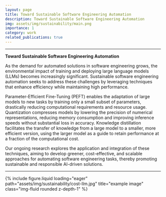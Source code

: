 ```yaml
---
layout: page
title: Toward Sustainable Software Engineering Automation
description: Toward Sustainable Software Engineering Automation
img: assets/img/sustainability/main.png
importance: 1
category: work
related_publications: true
---
```


---

**Toward Sustainable Software Engineering Automation**

As the demand for automated solutions in software engineering grows, the environmental impact of training and deploying large language models (LLMs) becomes increasingly significant. Sustainable software engineering automation seeks to address these challenges by leveraging techniques that enhance efficiency while maintaining high performance.

Parameter-Efficient Fine-Tuning (PEFT) enables the adaptation of large models to new tasks by training only a small subset of parameters, drastically reducing computational requirements and resource usage. Quantization compresses models by lowering the precision of numerical representations, reducing memory consumption and improving inference speeds without substantial loss in accuracy. Knowledge distillation facilitates the transfer of knowledge from a large model to a smaller, more efficient version, using the larger model as a guide to retain performance at a fraction of the computational cost.

Our ongoing research explores the application and integration of these techniques, aiming to develop greener, cost-effective, and scalable approaches for automating software engineering tasks, thereby promoting sustainable and responsible AI-driven solutions.

---



<!-- To give your project a background in the portfolio page, just add the img tag to the front matter like so:

    ---
    layout: page
    title: project
    description: a project with a background image
    img: /assets/img/12.jpg
    --- -->

<div class="row">
    <div class="col-sm mt-9 mt-md-0">
        {% include figure.liquid loading="eager" path="assets/img/sustainability/cost-llm.jpg" title="example image" class="img-fluid rounded z-depth-1" %}
    </div>
</div>


